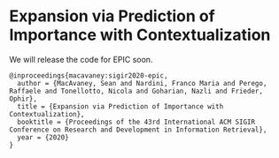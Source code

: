 # Expansion via Prediction of Importance with Contextualization

We will release the code for EPIC soon.

```
@inproceedings{macavaney:sigir2020-epic,
  author = {MacAvaney, Sean and Nardini, Franco Maria and Perego, Raffaele and Tonellotto, Nicola and Goharian, Nazli and Frieder, Ophir},
  title = {Expansion via Prediction of Importance with Contextualization},
  booktitle = {Proceedings of the 43rd International ACM SIGIR Conference on Research and Development in Information Retrieval},
  year = {2020}
}
```
